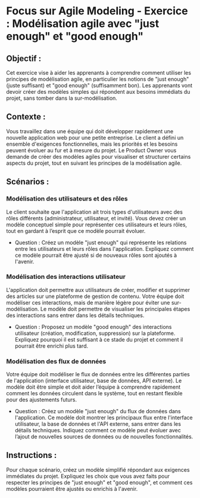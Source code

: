 # Focus sur Agile Modeling - Exercice : Modélisation agile avec "just enough" et "good enough"

## Objectif :

Cet exercice vise à aider les apprenants à comprendre comment utiliser les principes de modélisation agile, en
particulier les notions de "just enough" (juste suffisant) et "good enough" (suffisamment bon). Les apprenants vont
devoir créer des modèles simples qui répondent aux besoins immédiats du projet, sans tomber dans la sur-modélisation.

## Contexte :

Vous travaillez dans une équipe qui doit développer rapidement une nouvelle application web pour une petite entreprise.
Le client a défini un ensemble d'exigences fonctionnelles, mais les priorités et les besoins peuvent évoluer au fur et à
mesure du projet. Le Product Owner vous demande de créer des modèles agiles pour visualiser et structurer certains
aspects du projet, tout en suivant les principes de la modélisation agile.

## Scénarios :

### Modélisation des utilisateurs et des rôles

Le client souhaite que l'application ait trois types d'utilisateurs avec des rôles différents (administrateur,
utilisateur, et invité). Vous devez créer un modèle conceptuel simple pour représenter ces utilisateurs et leurs rôles,
tout en gardant à l’esprit que ce modèle pourrait évoluer.

- Question : Créez un modèle "just enough" qui représente les relations entre les utilisateurs et leurs rôles dans
  l'application. Expliquez comment ce modèle pourrait être ajusté si de nouveaux rôles sont ajoutés à l'avenir.

### Modélisation des interactions utilisateur

L'application doit permettre aux utilisateurs de créer, modifier et supprimer des articles sur une plateforme de gestion
de contenu. Votre équipe doit modéliser ces interactions, mais de manière légère pour éviter une sur-modélisation. Le
modèle doit permettre de visualiser les principales étapes des interactions sans entrer dans les détails techniques.

- Question : Proposez un modèle "good enough" des interactions utilisateur (création, modification, suppression) sur la
  plateforme. Expliquez pourquoi il est suffisant à ce stade du projet et comment il pourrait être enrichi plus tard.

### Modélisation des flux de données

Votre équipe doit modéliser le flux de données entre les différentes parties de l'application (interface utilisateur,
base de données, API externe). Le modèle doit être simple et doit aider l’équipe à comprendre rapidement comment les
données circulent dans le système, tout en restant flexible pour des ajustements futurs.

- Question : Créez un modèle "just enough" du flux de données dans l'application. Ce modèle doit montrer les principaux
  flux entre l'interface utilisateur, la base de données et l'API externe, sans entrer dans les détails techniques.
  Indiquez comment ce modèle peut évoluer avec l’ajout de nouvelles sources de données ou de nouvelles fonctionnalités.

## Instructions :

Pour chaque scénario, créez un modèle simplifié répondant aux exigences immédiates du projet. Expliquez les choix que
vous avez faits pour respecter les principes de "just enough" et "good enough", et comment ces modèles pourraient être
ajustés ou enrichis à l'avenir.
